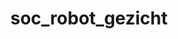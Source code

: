 ---
layout: my_redirect
title: soc_robot_gezicht
redirect_from: 
  - /aiopschool/socialerobot/gezicht
permalink: /socialerobot/gezicht/index
redirect_url: "https://teachinglondoncomputing.org/resources/inspiring-unplugged-classroom-activities/the-create-a-face-activity/"
---
